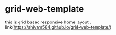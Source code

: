 # grid-web-template
this is grid based responsive home layout . link(https://shivam584.github.io/grid-web-template/)
